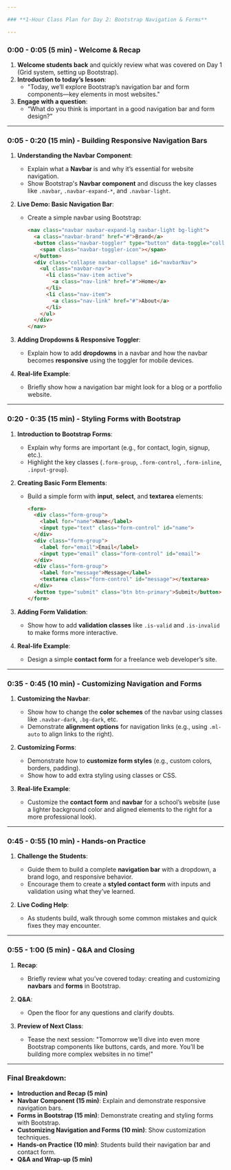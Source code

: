 ```yaml
---

### **1-Hour Class Plan for Day 2: Bootstrap Navigation & Forms**

---
```


### **0:00 - 0:05 (5 min) - Welcome & Recap**
1. **Welcome students back** and quickly review what was covered on Day 1 (Grid system, setting up Bootstrap).
2. **Introduction to today’s lesson**:
   - "Today, we’ll explore Bootstrap’s navigation bar and form components—key elements in most websites."
3. **Engage with a question**:
   - “What do you think is important in a good navigation bar and form design?”

---

### **0:05 - 0:20 (15 min) - Building Responsive Navigation Bars**
1. **Understanding the Navbar Component**:
   - Explain what a **Navbar** is and why it’s essential for website navigation.
   - Show Bootstrap's **Navbar component** and discuss the key classes like `.navbar`, `.navbar-expand-*`, and `.navbar-light`.
   
2. **Live Demo: Basic Navigation Bar**:
   - Create a simple navbar using Bootstrap:
     ```html
     <nav class="navbar navbar-expand-lg navbar-light bg-light">
       <a class="navbar-brand" href="#">Brand</a>
       <button class="navbar-toggler" type="button" data-toggle="collapse" data-target="#navbarNav">
         <span class="navbar-toggler-icon"></span>
       </button>
       <div class="collapse navbar-collapse" id="navbarNav">
         <ul class="navbar-nav">
           <li class="nav-item active">
             <a class="nav-link" href="#">Home</a>
           </li>
           <li class="nav-item">
             <a class="nav-link" href="#">About</a>
           </li>
         </ul>
       </div>
     </nav>
     ```
   
3. **Adding Dropdowns & Responsive Toggler**:
   - Explain how to add **dropdowns** in a navbar and how the navbar becomes **responsive** using the toggler for mobile devices.
   
4. **Real-life Example**: 
   - Briefly show how a navigation bar might look for a blog or a portfolio website.

---

### **0:20 - 0:35 (15 min) - Styling Forms with Bootstrap**
1. **Introduction to Bootstrap Forms**:
   - Explain why forms are important (e.g., for contact, login, signup, etc.).
   - Highlight the key classes (`.form-group`, `.form-control`, `.form-inline`, `.input-group`).

2. **Creating Basic Form Elements**:
   - Build a simple form with **input**, **select**, and **textarea** elements:
     ```html
     <form>
       <div class="form-group">
         <label for="name">Name</label>
         <input type="text" class="form-control" id="name">
       </div>
       <div class="form-group">
         <label for="email">Email</label>
         <input type="email" class="form-control" id="email">
       </div>
       <div class="form-group">
         <label for="message">Message</label>
         <textarea class="form-control" id="message"></textarea>
       </div>
       <button type="submit" class="btn btn-primary">Submit</button>
     </form>
     ```
   
3. **Adding Form Validation**:
   - Show how to add **validation classes** like `.is-valid` and `.is-invalid` to make forms more interactive.

4. **Real-life Example**:
   - Design a simple **contact form** for a freelance web developer’s site.

---

### **0:35 - 0:45 (10 min) - Customizing Navigation and Forms**
1. **Customizing the Navbar**:
   - Show how to change the **color schemes** of the navbar using classes like `.navbar-dark`, `.bg-dark`, etc.
   - Demonstrate **alignment options** for navigation links (e.g., using `.ml-auto` to align links to the right).
   
2. **Customizing Forms**:
   - Demonstrate how to **customize form styles** (e.g., custom colors, borders, padding).
   - Show how to add extra styling using classes or CSS.

3. **Real-life Example**: 
   - Customize the **contact form** and **navbar** for a school’s website (use a lighter background color and aligned elements to the right for a more professional look).

---

### **0:45 - 0:55 (10 min) - Hands-on Practice**
1. **Challenge the Students**:
   - Guide them to build a complete **navigation bar** with a dropdown, a brand logo, and responsive behavior.
   - Encourage them to create a **styled contact form** with inputs and validation using what they’ve learned.

2. **Live Coding Help**:
   - As students build, walk through some common mistakes and quick fixes they may encounter.

---

### **0:55 - 1:00 (5 min) - Q&A and Closing**
1. **Recap**:
   - Briefly review what you’ve covered today: creating and customizing **navbars** and **forms** in Bootstrap.
   
2. **Q&A**:
   - Open the floor for any questions and clarify doubts.
   
3. **Preview of Next Class**:
   - Tease the next session: "Tomorrow we’ll dive into even more Bootstrap components like buttons, cards, and more. You’ll be building more complex websites in no time!"

---

### **Final Breakdown:**
- **Introduction and Recap (5 min)**
- **Navbar Component (15 min)**: Explain and demonstrate responsive navigation bars.
- **Forms in Bootstrap (15 min)**: Demonstrate creating and styling forms with Bootstrap.
- **Customizing Navigation and Forms (10 min)**: Show customization techniques.
- **Hands-on Practice (10 min)**: Students build their navigation bar and contact form.
- **Q&A and Wrap-up (5 min)**

